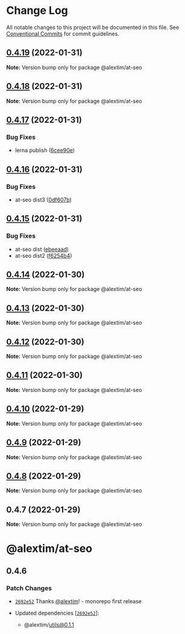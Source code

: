# Change Log

All notable changes to this project will be documented in this file.
See [Conventional Commits](https://conventionalcommits.org) for commit guidelines.

## [0.4.19](https://github.com/alextim/at-blog/compare/@alextim/at-seo@0.4.18...@alextim/at-seo@0.4.19) (2022-01-31)

**Note:** Version bump only for package @alextim/at-seo





## [0.4.18](https://github.com/alextim/at-blog/compare/@alextim/at-seo@0.4.17...@alextim/at-seo@0.4.18) (2022-01-31)

**Note:** Version bump only for package @alextim/at-seo





## [0.4.17](https://github.com/alextim/at-blog/compare/@alextim/at-seo@0.4.16...@alextim/at-seo@0.4.17) (2022-01-31)


### Bug Fixes

* lerna publish ([6cee90e](https://github.com/alextim/at-blog/commit/6cee90e8336a5f1905f0424761fcba3966998c9d))





## [0.4.16](https://github.com/alextim/at-blog/compare/@alextim/at-seo@0.4.15...@alextim/at-seo@0.4.16) (2022-01-31)


### Bug Fixes

* at-seo dist3 ([0df607b](https://github.com/alextim/at-blog/commit/0df607baaaaf43163f6efe895d90873575ff46ea))





## [0.4.15](https://github.com/alextim/at-blog/compare/@alextim/at-seo@0.4.14...@alextim/at-seo@0.4.15) (2022-01-31)


### Bug Fixes

* at-seo dist ([ebeeaad](https://github.com/alextim/at-blog/commit/ebeeaad184c90c587368b59d2975b8b5a9c5e6c9))
* at-seo dist2 ([f6254b4](https://github.com/alextim/at-blog/commit/f6254b497a510881fb6fde6ab2d854b0d2b59857))





## [0.4.14](https://github.com/alextim/at-blog/compare/@alextim/at-seo@0.4.13...@alextim/at-seo@0.4.14) (2022-01-30)

**Note:** Version bump only for package @alextim/at-seo





## [0.4.13](https://github.com/alextim/at-blog/compare/@alextim/at-seo@0.4.12...@alextim/at-seo@0.4.13) (2022-01-30)

**Note:** Version bump only for package @alextim/at-seo





## [0.4.12](https://github.com/alextim/at-blog/compare/@alextim/at-seo@0.4.11...@alextim/at-seo@0.4.12) (2022-01-30)

**Note:** Version bump only for package @alextim/at-seo





## [0.4.11](https://github.com/alextim/at-blog/compare/@alextim/at-seo@0.4.10...@alextim/at-seo@0.4.11) (2022-01-30)

**Note:** Version bump only for package @alextim/at-seo





## [0.4.10](https://github.com/alextim/at-blog/compare/@alextim/at-seo@0.4.9...@alextim/at-seo@0.4.10) (2022-01-29)

**Note:** Version bump only for package @alextim/at-seo

## [0.4.9](https://github.com/alextim/at-blog/compare/@alextim/at-seo@0.4.8...@alextim/at-seo@0.4.9) (2022-01-29)

**Note:** Version bump only for package @alextim/at-seo

## [0.4.8](https://github.com/alextim/at-blog/compare/@alextim/at-seo@0.4.7...@alextim/at-seo@0.4.8) (2022-01-29)

**Note:** Version bump only for package @alextim/at-seo

## 0.4.7 (2022-01-29)

**Note:** Version bump only for package @alextim/at-seo

# @alextim/at-seo

## 0.4.6

### Patch Changes

- [`2692e52`](https://github.com/alextim/at-blog/commit/2692e524fe2bf10e47e1a4fbd6f7173ca1be3b65) Thanks [@alextim](https://github.com/alextim)! - monorepo first release

- Updated dependencies [[`2692e52`](https://github.com/alextim/at-blog/commit/2692e524fe2bf10e47e1a4fbd6f7173ca1be3b65)]:
  - @alextim/utils@0.1.1
